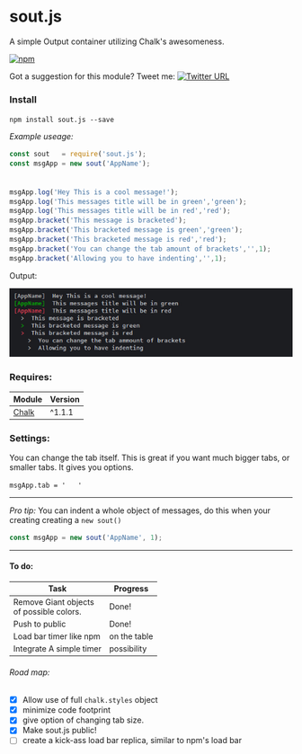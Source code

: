 # sout.js

A simple Output container utilizing Chalk's awesomeness.

[![npm](https://img.shields.io/npm/dm/sout.js.svg?style=plastic)](https://github.com/DanielTamkin/sout.js)

Got a suggestion for this module? Tweet me: [![Twitter URL](https://img.shields.io/twitter/url/http/shields.io.svg?style=social)](https://twitter.com/CodeHands) 
### Install
 `npm install sout.js --save`

_Example useage:_
```javascript
const sout   = require('sout.js');
const msgApp = new sout('AppName');


msgApp.log('Hey This is a cool message!');
msgApp.log('This messages title will be in green','green');
msgApp.log('This messages title will be in red','red');
msgApp.bracket('This message is bracketed');
msgApp.bracket('This bracketed message is green','green');
msgApp.bracket('This bracketed message is red','red');
msgApp.bracket('You can change the tab amount of brackets','',1);
msgApp.bracket('Allowing you to have indenting','',1);
```
Output:

![Screenshot of sout.js example output](https://raw.githubusercontent.com/DanielTamkin/sout.js/master/screenshot/output.jpg?token=AJF1WtXStYN42IgPFRVQj1QKh5qe861Vks5XAacAwA%3D%3D)


### Requires:
| Module  | Version |
| ------------- | ------------- |
| [Chalk](https://www.npmjs.com/package/chalk)  | ^1.1.1  |

### Settings:
You can change the tab itself. This is great if you want much bigger tabs, or smaller tabs. It gives you options.

`msgApp.tab = '   '`

---

*Pro tip:* You can indent a whole object of messages,
 do this when your creating creating a `new sout()`
```javascript
const msgApp = new sout('AppName', 1);
```
---


#### To do:
| Task  | Progress |
| ------------- | ------------- |
| Remove Giant objects </br> of possible colors.  | Done!  |
| Push to public  | Done!  |
| Load bar timer like npm  | on the table  |
| Integrate A simple timer  | possibility  |

###### Road map:
- [x] Allow use of full `chalk.styles` object
- [x] minimize code footprint
- [x] give option of changing tab size.
- [x] Make sout.js public!
- [ ] create a kick-ass load bar replica, similar to npm's load bar
